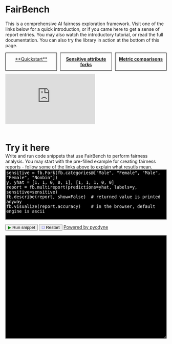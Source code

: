 # FairBench

<style>
    #output {
        background-color: black;
        color: white;
        border: 1px solid #555555;
        padding: 10px;
        font-family: monospace;
    }

    #code {
        background-color: black;
        color: white;
        border: 1px solid #555555;
        font-family: monospace;
        spellcheck: false;
        autocorrect: off;
    }
</style>


This is a comprehensive AI fairness exploration framework. 
Visit one of the links below for a quick introduction, or if you came here to get a sense of report entries.
You may also watch the introductory tutorial, or read the full documentation. You can also try
the library in action at the bottom of this page.

<div style="display: flex; flex-wrap: wrap; gap: 10px;" markdown="span">

  <a href="quickstart/" style="border: 1px solid black; padding: 10px; flex: 1; text-align: center;" markdown="span">
    **Quickstart**
  </a>

  <a href="basics/forks/" style="border: 1px solid black; padding: 10px; flex: 1; text-align: center;" markdown="span">
    <b>Sensitive attribute forks</b>
  </a>

  <a href="record/comparisons/" style="border: 1px solid black; padding: 10px; flex: 1; text-align: center;" markdown="span">
    <b>Metric comparisons</b>
  </a>


<iframe width="280" height="157" src="https://www.youtube.com/embed/vJIK3Kc65pA" frameborder="0" allow="accelerometer; autoplay; encrypted-media; gyroscope; picture-in-picture" allowfullscreen></iframe>

</div>

<br>
<h1 style="margin-bottom: 0px;">Try it here</h1>
Write and run code snippets that use FairBench to perform fairness analysis.
You may start with the pre-filled example for creating fairness reports - follow
some of the links above to explain what resutls mean.

<textarea class="code-block" id="code" style="width: 100%;overflow: hidden;resize: none;" rows="10">sensitive = fb.Fork(fb.categories@["Male", "Female", "Male", "Female", "Nonbin"])
y, yhat = [1, 1, 0, 0, 1], [1, 1, 1, 0, 0]
report = fb.multireport(predictions=yhat, labels=y, sensitive=sensitive)
fb.describe(report, show=False)  # returned value is printed anyway
fb.visualize(report.accuracy)    # in the browser, default engine is ascii</textarea>


<button id="run" onclick="evaluatePython()"><span class="icon-green">&#9654;</span> Run snippet</button>
<button id="restart" onclick="restartPython()"><span class="icon-blue">&#x1F504;</span> Restart</button>
<a href="https://pyodide.org/en/stable/">Powered by pyodyne</a>
<textarea class="code-block" id="output" style="width: 100%;resize: vertical;" rows="20" disabled></textarea>

    
<script src="https://cdn.jsdelivr.net/pyodide/v0.26.2/full/pyodide.js"></script>
<script>
    const output = document.getElementById("output");
    const code = document.getElementById("code");
    const run = document.getElementById("run");
    const restart = document.getElementById("restart");

    function convertUndefinedToNone(value) {
        return value === undefined ? "None" : value;
    }

    function addToOutput(s) {
        if (s === undefined) {
        } else {
            output.value += s + "\n";
            output.scrollTop = output.scrollHeight;
        }
    }

    output.value = ">>> import fairbench as fb\n";

    async function main() {
        run.disabled = true;
        restart.disabled = true;
        output.value += "Preparing the browser environment (this may take a couple of minutes)... ";
        let pyodide = await loadPyodide();
        console.log(pyodide.runPython(`
            import sys
            sys.version
        `));
        await pyodide.loadPackage("micropip");
        const micropip = pyodide.pyimport("micropip");
        await micropip.install('fairbench');
        output.value = ">>> import fairbench as fb\n";
        try {
            pyodide.runPython(`import fairbench as fb`);
        } catch (err) {
            output.value += err + "\n";
        }
        run.disabled = false;
        restart.disabled = false;
        return pyodide;
    };
    var pyodideReadyPromise = undefined;
    restart.disabled = true;

    function getCodeString() {
        const codeElement = document.getElementById("code");
        const codeString = codeElement.value;
        return codeString;
    }
    
    async function evaluatePython() {
        const command = getCodeString();
        if (pyodideReadyPromise === undefined)
            pyodideReadyPromise = main();
        run.disabled = true;
        restart.disabled = true;
        let pyodide = await pyodideReadyPromise;
        output.value += ">>> " + command.replace("\n", "\n>>> ") + "\n";

        var logBackup = console.log;

        console.log = function() {
            addToOutput(Array.from(arguments).join(' '));
        };

        try {
            let output = pyodide.runPython(command);
            addToOutput(output);
        } catch (err) {
            addToOutput(err);
        }
        console.log = logBackup;
        run.disabled = false;
        restart.disabled = false;
    }
    
    
    function removeAllCanvas() {
        const elements = document.querySelectorAll('[id^="matplotlib_"]');
        elements.forEach(element => element.remove());
    }


    async function restartPython() {
        output.value = "Restarting python...\n";
        removeAllCanvas();
        run.disabled = true;
        restart.disabled = true;
        pyodideReadyPromise = undefined;
        await main();
    }

    // Run code on Shift+Enter
    document.getElementById("code-editor").addEventListener("keydown", function(event) {
        if (event.key === "Enter" && event.shiftKey) {
            evaluatePython();
            event.preventDefault();
        }
    });
    
    function autoResize() {
        this.style.height = 'auto';
        this.style.height = this.scrollHeight + 'px';
    }
    code.style.height = 'auto';
    code.style.height = code.scrollHeight + 'px';
    code.addEventListener('input', autoResize, false);
</script>


<style>
    .icon-green {
        color: green;
    }
    .icon-blue {
        color: blue;
    }
</style>

<link rel="stylesheet" href="https://cdnjs.cloudflare.com/ajax/libs/prism/1.29.0/themes/prism-tomorrow.min.css">
<script src="https://cdnjs.cloudflare.com/ajax/libs/prism/1.29.0/prism.min.js"></script>
<script src="https://cdnjs.cloudflare.com/ajax/libs/prism/1.29.0/components/prism-python.min.js"></script>


<script>
    Prism.highlightAll(); // Apply syntax highlighting to code

    // Re-run syntax highlighting on code changes
    document.getElementById("code").addEventListener("input", function() {
        Prism.highlightElement(this);
    });
</script>